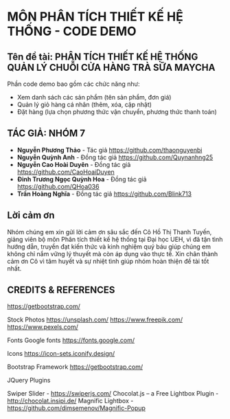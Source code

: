 # MÔN PHÂN TÍCH THIẾT KẾ HỆ THỐNG - CODE DEMO

## Tên đề tài: PHÂN TÍCH THIẾT KẾ HỆ THỐNG QUẢN LÝ CHUỖI CỬA HÀNG TRÀ SỮA MAYCHA

Phần code demo bao gồm các chức năng như:
* Xem danh sách các sản phẩm (tên sản phẩm, đơn giá)
* Quản lý giỏ hàng cá nhân (thêm, xóa, cập nhật)
* Đặt hàng (lựa chọn phương thức vận chuyển, phương thức thanh toán)

## TÁC GIẢ: NHÓM 7

* **Nguyễn Phương Thảo** - Tác giả <https://github.com/thaonguyenbi>
* **Nguyễn Quỳnh Anh** - Đồng tác giả  <https://github.com/Quynanhng25>
* **Nguyễn Cao Hoài Duyên** - Đồng tác giả <https://github.com/CaoHoaiDuyen>
* **Đinh Trương Ngọc Quỳnh Hoa** - Đồng tác giả <https://github.com/QHoa036>
* **Trần Hoàng Nghĩa** - Đồng tác giả <https://github.com/Blink713>

## Lời cảm ơn

Nhóm chúng em xin gửi lời cảm ơn sâu sắc đến Cô Hồ Thị Thanh Tuyến, giảng viên bộ môn Phân tích thiết kế hệ thống tại Đại học UEH,
vì đã tận tình hướng dẫn, truyền đạt kiến thức và kinh nghiệm quý báu giúp chúng em không chỉ nắm vững lý thuyết mà còn áp dụng vào thực tế.
Xin chân thành cảm ơn Cô vì tâm huyết và sự nhiệt tình giúp nhóm hoàn thiện đề tài tốt nhất.

## CREDITS & REFERENCES

https://getbootstrap.com/

Stock Photos
https://unsplash.com/
https://www.freepik.com/
https://www.pexels.com/

Fonts
Google fonts
https://fonts.google.com/

Icons
https://icon-sets.iconify.design/

Bootstrap Framework
https://getbootstrap.com/

JQuery Plugins

Swiper Slider - https://swiperjs.com/
Chocolat.js – a Free Lightbox Plugin -http://chocolat.insipi.de/
Magnific Lightbox - https://github.com/dimsemenov/Magnific-Popup


